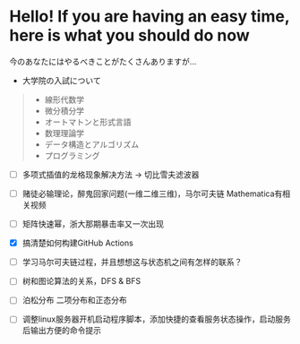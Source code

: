 # Hello! If you are having an easy time, here is what you should do now

今のあなたにはやるべきことがたくさんありますが...

- 大学院の入試について

> - 線形代数学
> - 微分積分学
> - オートマトンと形式言語
> - 数理理論学
> - データ構造とアルゴリズム
> - プログラミング

- [ ] 多项式插值的龙格现象解决方法 -> 切比雪夫滤波器
- [ ] 赌徒必输理论，醉鬼回家问题(一维二维三维)，马尔可夫链 Mathematica有相关视频
- [ ] 矩阵快速幂，浙大那期暴击率又一次出现
- [x] 搞清楚如何构建GitHub Actions
- [ ] 学习马尔可夫链过程，并且想想这与状态机之间有怎样的联系？
- [ ] 树和图论算法的关系，DFS & BFS
- [ ] 泊松分布 二项分布和正态分布
- [ ] 调整linux服务器开机启动程序脚本，添加快捷的查看服务状态操作，启动服务后输出方便的命令提示


